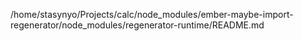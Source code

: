 /home/stasynyo/Projects/calc/node_modules/ember-maybe-import-regenerator/node_modules/regenerator-runtime/README.md